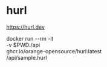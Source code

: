 # hurl
https://hurl.dev

docker run --rm -it \
-v $PWD:/api \
ghcr.io/orange-opensource/hurl:latest \
/api/sample.hurl
